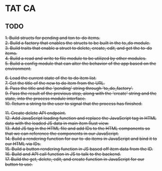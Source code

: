 # TAT CA

## TODO  
~~1. Build structs for pending and ton to-do items.~~  
~~2. Build a factory that enables the structs to be built in the to_do module.~~  
~~3. Build traits that enable a struct to delete, create, edit, and get the to-do items.~~  
~~4. Build a read and write to file module to be utilized by other modules.~~  
~~5. Build a config module that can alter the behavior of the app based on the environment.~~  
  
~~6. Load the current state of the to do item list.~~  
~~7. Get the title of the new to do item from the URL.~~  
~~8. Pass the title and the 'pending' string through 'to_do_factory'.~~  
~~9. Pass the result of the previous step, along with the 'create' string and the state, into the process module interface.~~  
~~10. Return a string to the user to signal that the process has finished.~~  

~~11. Create delete API endpoint.~~  
~~12. Add JavaScript loading function and replace the JavaScript tag in HTML data with the loaded JS data in main item Rust view.~~  
~~13. Add JS tag in the HTML file and add IDs to the HTML components so that we can reference the components in our JavaScript.~~  
~~14. Build a rendering function for our to-do items in JavaScript and bind it to our HTML via IDs.~~  
~~15. Build a button rendering function in JS based off item data from the ID.~~  
~~16. Build and API call function in JS to talk to the backend.~~  
~~17. Build the get, delete, edit, and create function in JavaScript for our button to use.~~  
